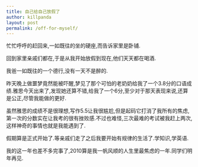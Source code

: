 ```yaml
---
title: 自己给自己放假了
author: killpanda
layout: post
permalink: /off-for-myself/
---
```

忙忙呼呼的赶回来,一如既往的坐的硬座,而告诉家里是卧铺.

回到家里亲戚们都在,于是从我开始放假到现在,他们天天都在喝酒.

我爸一如既往的一个德行,没有一天不是醉的.

昨天晚上做噩梦竟然能被吓醒,梦见了那个可怕的老奶奶给我了一个3.8分的口语成绩.雅思今天出来了,发现她还算不错,给我了一个6分,至少对于那天表现来说,还算是公正,尽管我能做的更好.

虽然雅思的成绩不是很理想,写作5.5让我很尴尬,但是起码它打消了我所有的焦虑,第一次的分数实在让我考的很有挫败感.不过也难怪,三次最难的考试被我赶上两次,这样神奇的事情也就是我能遇到了.

假期算是正式开始了.等亲戚们走了之后我要开始有规律的生活了.学知识,学英语.

我的这一年也差不多完事了,2010算是我一帆风顺的人生里最焦虑的一年.同学们明年再见.
